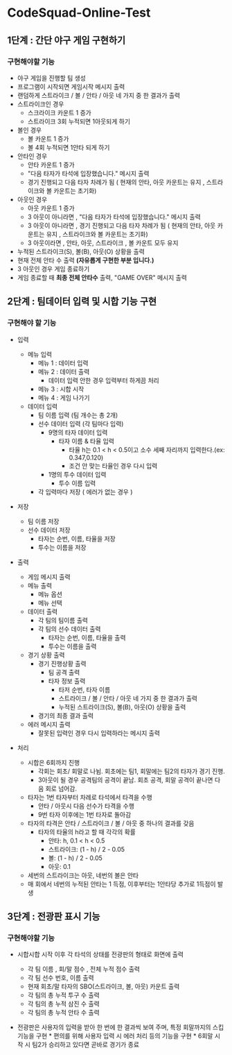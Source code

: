 # CodeSquad-Online-Test

## 1단계 : 간단 야구 게임 구현하기

### 구현해야할 기능 

  * 야구 게임을 진행할 팀 생성  
  * 프로그램이 시작되면 게임시작 메시지 출력
  * 랜덤하게 스트라이크 / 볼 / 안타 / 아웃 네 가지 중 한 결과가 출력
  * 스트라이크인 경우 
    * 스크라이크 카운트 1 증가
    * 스트라이크 3회 누적되면 1아웃되게 하기
  * 볼인 경우
    * 볼 카운트 1 증가
    * 볼 4회 누적되면 1안타 되게 하기 
  * 안타인 경우
    * 안타 카운트 1 증가
    * "다음 타자가 타석에 입장했습니다." 메시지 출력
    * 경기 진행되고 다음 타자 차례가 됨 ( 현재의 안타, 아웃 카운트는 유지 , 스트라이크와 볼 카운트는 초기화)
  * 아웃인 경우 
    * 아웃 카운트 1 증가
    * 3 아웃이 아니라면 , "다음 타자가 타석에 입장했습니다." 메시지 출력
    * 3 아웃이 아니라면 , 경기 진행되고 다음 타자 차례가 됨 ( 현재의 안타, 아웃 카운트는 유지 , 스트라이크와 볼 카운트는 초기화)
    * 3 아웃이라면 , 안타, 아웃, 스트라이크 , 볼 카운트 모두 유지 
  * 누적된 스트라이크(S), 볼(B), 아웃(O) 상황을 출력
  * 현재 전체 안타 수 출력 **(자유롭게 구현한 부분 입니다.)** 
  * 3 아웃인 경우 게임 종료하기 
  * 게임 종료할 때 **최종 전체 안타수** 출력, "GAME OVER" 메시지 출력 

## 2단계 : 팀데이터 입력 및 시합 기능 구현

### 구현해야 할 기능 

* 입력 
  * 메뉴 입력 
    * 메뉴 1 : 데이터 입력
    * 메뉴 2 : 데이터 출력
      * 데이터 입력 안한 경우 입력부터 하게끔 처리 
    * 메뉴 3 : 시합 시작
    * 메뉴 4 : 게임 나가기
  * 데이터 입력    
    * 팀 이름 입력 (팀 개수는 총 2개) 
    * 선수 데이터 입력 (각 팀마다 입력)
      * 9명의 타자 데이터 입력  
         * 타자 이름 & 타율 입력 
           * 타율 h는 0.1 < h < 0.5이고 소수 세째 자리까지 입력한다.(ex: 0.347,0.120)
           * 조건 안 맞는 타율인 경우 다시 입력
      * 1명의 투수 데이터 입력
        * 투수 이름 입력     
    * 각 입력마다 저장 ( 에러가 없는 경우 )

* 저장 
  * 팀 이름 저장 
  * 선수 데이터 저장 
    * 타자는 순번, 이름, 타율을 저장
    * 투수는 이름을 저장     

* 출력
  * 게임 메시지 출력 
  * 메뉴 출력
    * 메뉴 옵션 
    * 메뉴 선택
  * 데이터 출력 
    * 각 팀의 팀이름 출력
    * 각 팀의 선수 데이터 출력
      * 타자는 순번, 이름, 타율을 출력
      * 투수는 이름을 출력
  * 경기 상황 출력 
    * 경기 진행상황 출력
      * 팀 공격 출력
      * 타자 정보 출력  
        * 타저 순번, 타자 이름 
        * 스트라이크 / 볼 / 안타 / 아웃 네 가지 중 한 결과가 출력
        * 누적된 스트라이크(S), 볼(B), 아웃(O) 상황을 출력
    * 경기의 최종 결과 출력 
  * 에러 메시지 출력 
    * 잘못된 입력인 경우 다시 입력하라는 메시지 출력 

* 처리 
  * 시합은 6회까지 진행
    * 각회는 회초/ 회말로 나뉨. 회초에는 팀1, 회말에는 팀2의 타자가 경기 진행.
    * 3아웃이 될 경우 공격팀의 공격이 끝남. 회초 공격, 회말 공격이 끝나면 다음 회로 넘어감.
  * 타자는 1번 타자부터 차례로 타석에서 타격을 수행
    * 안타 / 아웃시 다음 선수가 타격을 수행
    * 9번 타자 이후에는 1번 타자로 돌아감
  * 타자의 타격은 안타 / 스트라이크 / 볼 / 아웃 중 하나의 결과를 갖음
    * 타자의 타율의 h라고 할 때 각각의 확률 
      * 안타: h, 0.1 < h < 0.5
      * 스트라이크: (1 - h) / 2 - 0.05
      * 볼: (1 - h) / 2 - 0.05
      * 아웃: 0.1
  * 세번의 스트라이크는 아웃, 네번의 볼은 안타
  * 매 회에서 네번의 누적된 안타는 1 득점, 이후부터는 1안타당 추가로 1득점이 발생


## 3단계 : 전광판 표시 기능

### 구현해야할 기능 

  * 시합시합 시작 이후 각 타석의 상태를 전광판의 형태로 화면에 출력
    * 각 팀 이름 , 회/말 점수 , 전체 누적 점수 출력 
    * 각 팀 선수 번호, 이름 출력 
    * 현재 회초/말 타자의 SBO(스트라이크, 볼, 아웃) 카운트 출력 
    * 각 팀의 총 누적 투구 수 출력  
    * 각 팀의 총 누적 삼진 수 출력 
    * 각 팀의 총 누적 안타 수 출력 

  *  전광판은 사용자의 입력을 받아 한 번에 한 결과씩 보여 주며, 특정 회말까지의 스킵 기능을 구현
    * 편의를 위해 사용자 입력 시 에러 처리 등의 기능을 구현
    * 6회말 시작 시 팀2가 승리하고 있다면 곧바로 경기가 종료
     